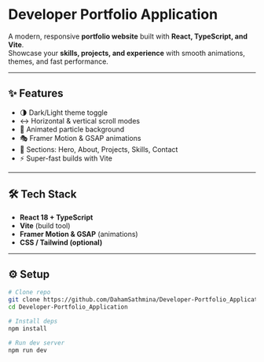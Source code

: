 # Developer Portfolio Application  

A modern, responsive **portfolio website** built with **React, TypeScript, and Vite**.  
Showcase your **skills, projects, and experience** with smooth animations, themes, and fast performance.  

---

## ✨ Features
- 🌗 Dark/Light theme toggle  
- ↔️ Horizontal & vertical scroll modes  
- 🎇 Animated particle background  
- 🎭 Framer Motion & GSAP animations  
- 📂 Sections: Hero, About, Projects, Skills, Contact  
- ⚡ Super-fast builds with Vite  

---

## 🛠 Tech Stack
- **React 18 + TypeScript**  
- **Vite** (build tool)  
- **Framer Motion & GSAP** (animations)  
- **CSS / Tailwind (optional)**  

---

## ⚙️ Setup
```bash
# Clone repo
git clone https://github.com/DahamSathmina/Developer-Portfolio_Application.git
cd Developer-Portfolio_Application

# Install deps
npm install

# Run dev server
npm run dev
